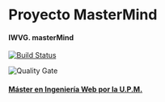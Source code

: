 # Proyecto MasterMind
#### IWVG. masterMind

[![Build Status](https://travis-ci.org/miguelcalderons/Mastermind.svg?branch=develop)](https://travis-ci.org/miguelcalderons/Mastermind)

![Quality Gate](https://sonarcloud.io/api/project_badges/measure?project=MIW.IWVG:MasterMind&metric=alert_status)

#### [Máster en Ingeniería Web por la U.P.M.](http://miw.etsisi.upm.es)

